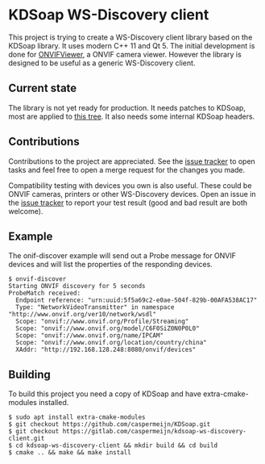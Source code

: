 # KDSoap WS-Discovery client

This project is trying to create a WS-Discovery client library based on the KDSoap
library. It uses modern C++ 11 and Qt 5. The initial development is done for
[ONVIFViewer](https://gitlab.com/caspermeijn/onvifviewer), a ONVIF camera viewer.
However the library is designed to be useful as a generic WS-Discovery client.

## Current state

The library is not yet ready for production. It needs patches to KDSoap, most are
applied to [this tree](https://github.com/caspermeijn/KDSoap). It also needs some
internal KDSoap headers.

## Contributions

Contributions to the project are appreciated. See the
[issue tracker](https://gitlab.com/caspermeijn/kdsoap-ws-discovery-client/issues)
to open tasks and feel free to open a merge request for the changes you made.

Compatibility testing with devices you own is also useful. These could be ONVIF
cameras, printers or other WS-Discovery devices. Open an issue in the
[issue tracker](https://gitlab.com/caspermeijn/kdsoap-ws-discovery-client/issues)
to report your test result (good and bad result are both welcome).

## Example

The onif-discover example will send out a Probe message for ONVIF devices and will list the properties of the responding devices.

``` 
$ onvif-discover
Starting ONVIF discovery for 5 seconds
ProbeMatch received:
  Endpoint reference: "urn:uuid:5f5a69c2-e0ae-504f-829b-00AFA538AC17"
  Type: "NetworkVideoTransmitter" in namespace "http://www.onvif.org/ver10/network/wsdl"
  Scope: "onvif://www.onvif.org/Profile/Streaming"
  Scope: "onvif://www.onvif.org/model/C6F0SiZ0N0P0L0"
  Scope: "onvif://www.onvif.org/name/IPCAM"
  Scope: "onvif://www.onvif.org/location/country/china"
  XAddr: "http://192.168.128.248:8080/onvif/devices"
```

## Building

To build this project you need a copy of KDSoap and have extra-cmake-modules installed.

```
$ sudo apt install extra-cmake-modules
$ git checkout https://github.com/caspermeijn/KDSoap.git
$ git checkout https://gitlab.com/caspermeijn/kdsoap-ws-discovery-client.git
$ cd kdsoap-ws-discovery-client && mkdir build && cd build
$ cmake .. && make && make install
```
